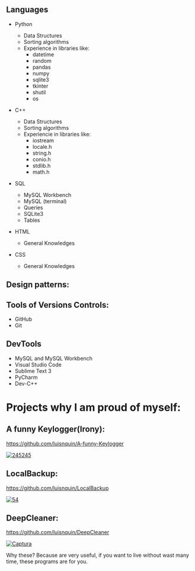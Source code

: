 ## Languages

- Python
  - Data Structures
  - Sorting algorithms
  - Experience in libraries like:
    - datetime
    - random
    - pandas
    - numpy
    - sqlite3
    - tkinter
    - shutil
    - os
- C++

  - Data Structures
  - Sorting algorithms
  - Experiencie in libraries like:
    - iostream
    - locale.h
    - string.h
    - conio.h
    - stdlib.h
    - math.h

- SQL

  - MySQL Workbench
  - MySQL (terminal)
  - Queries
  - SQLite3
  - Tables

- HTML

  - General Knowledges

- CSS

  - General Knowledges

## Design patterns:

## Tools of Versions Controls:
- GitHub
- Git

## DevTools

- MySQL and MySQL Workbench
- Visual Studio Code
- Sublime Text 3
- PyCharm
- Dev-C++


# Projects why I am proud of myself:

## A funny Keylogger(Irony):
https://github.com/luisnquin/A-funny-Keylogger


<a href="https://imgbb.com/"><img src="https://i.ibb.co/swSj9GP/245245.jpg" alt="245245" border="0"></a>

## LocalBackup:
https://github.com/luisnquin/LocalBackup


<a href="https://imgbb.com/"><img src="https://i.ibb.co/8NtVGns/54.jpg" alt="54" border="0"></a>

## DeepCleaner:
https://github.com/luisnquin/DeepCleaner


<a href="https://imgbb.com/"><img src="https://i.ibb.co/zhb09jQ/Captura.jpg" alt="Captura" border="0"></a>


Why these? Because are very useful, if you want to live without wast many time, these programs are for you.
